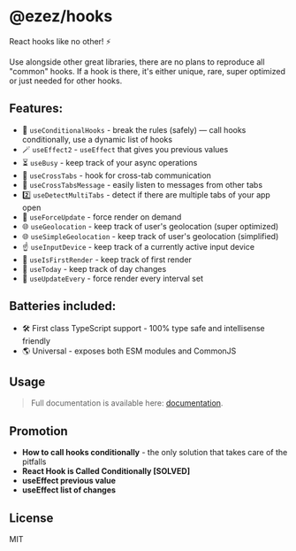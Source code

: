 # @ezez/hooks

React hooks like no other! ⚡

Use alongside other great libraries, there are no plans to reproduce all "common" hooks.
If a hook is there, it's either unique, rare, super optimized or just needed for other hooks.

## Features:

- 💪 `useConditionalHooks` - break the rules (safely) — call hooks conditionally, use a dynamic list of hooks
- 🪄 `useEffect2` - `useEffect` that gives you previous values
- ⏳ `useBusy` - keep track of your async operations
- 📨 `useCrossTabs` - hook for cross-tab communication
- 📨 `useCrossTabsMessage` - easily listen to messages from other tabs
- 2️⃣ `useDetectMultiTabs` - detect if there are multiple tabs of your app open
- 🔄 `useForceUpdate` - force render on demand
- 🌐 `useGeolocation` - keep track of user's geolocation (super optimized)
- 🌐 `useSimpleGeolocation` - keep track of user's geolocation (simplified)
- ☝️ `useInputDevice` - keep track of a currently active input device
- 🥇 `useIsFirstRender` - keep track of first render
- 📅 `useToday` - keep track of day changes
- 🔄 `useUpdateEvery` - force render every interval set

## Batteries included:

- 🛠 First class TypeScript support - 100% type safe and intellisense friendly
- 🌎 Universal - exposes both ESM modules and CommonJS

## Usage

> Full documentation is available here: [documentation](https://ezez.dev/docs/hooks/latest/).

## Promotion

- **How to call hooks conditionally** - the only solution that takes care of the pitfalls
- **React Hook is Called Conditionally [SOLVED]**
- **useEffect previous value**
- **useEffect list of changes**

## License

MIT
